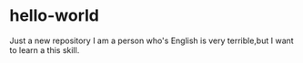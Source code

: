 # hello-world
Just a new repository
I am a person who's English is very terrible,but I want to learn a this skill.

